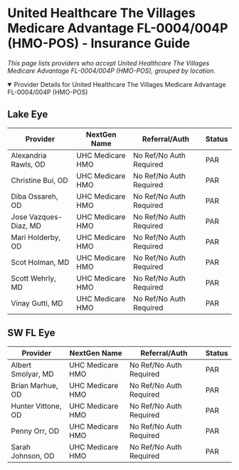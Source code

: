# United Healthcare The Villages Medicare Advantage FL-0004/004P (HMO-POS) - Insurance Guide

*This page lists providers who accept United Healthcare The Villages Medicare Advantage FL-0004/004P (HMO-POS), grouped by location.*

<details open><summary>Provider Details for United Healthcare The Villages Medicare Advantage FL-0004/004P (HMO-POS)</summary>

## Lake Eye 

| Provider | NextGen Name | Referral/Auth | Status |
|----------|-------------|--------------|--------|
| Alexandria Rawls, OD | UHC Medicare HMO | No Ref/No Auth Required | PAR |
| Christine Bui, OD | UHC Medicare HMO | No Ref/No Auth Required | PAR |
| Diba Ossareh, OD | UHC Medicare HMO | No Ref/No Auth Required | PAR |
| Jose Vazques-Diaz, MD | UHC Medicare HMO | No Ref/No Auth Required | PAR |
| Mari Holderby, OD | UHC Medicare HMO | No Ref/No Auth Required | PAR |
| Scot Holman, MD | UHC Medicare HMO | No Ref/No Auth Required | PAR |
| Scott Wehrly, MD | UHC Medicare HMO | No Ref/No Auth Required | PAR |
| Vinay Gutti, MD | UHC Medicare HMO | No Ref/No Auth Required | PAR |

## SW FL Eye

| Provider | NextGen Name | Referral/Auth | Status |
|----------|-------------|--------------|--------|
| Albert Smolyar, MD | UHC Medicare HMO | No Ref/No Auth Required | PAR |
| Brian Marhue, OD | UHC Medicare HMO | No Ref/No Auth Required | PAR |
| Hunter Vittone, OD | UHC Medicare HMO | No Ref/No Auth Required | PAR |
| Penny Orr, OD | UHC Medicare HMO | No Ref/No Auth Required | PAR |
| Sarah Johnson, OD | UHC Medicare HMO | No Ref/No Auth Required | PAR |

</details>

